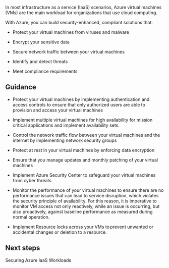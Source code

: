 
In most infrastructure as a service (IaaS) scenarios, Azure virtual machines (VMs) are the main workload for organizations that use cloud computing.  

With Azure, you can build security-enhanced, compliant solutions that: 

- Protect your virtual machines from viruses and malware 

- Encrypt your sensitive data 

- Secure network traffic between your virtual machines 

- Identify and detect threats 

- Meet compliance requirements 



## Guidance 

- Protect your virtual machines by implementing authentication and access controls to ensure that only authorized users are able to provision and access your virtual machines 

- Implement multiple virtual machines for high availability for mission critical applications and implement availability sets. 

- Control the network traffic flow between your virtual machines and the internet by implementing network security groups 

- Protect at rest in your virtual machines by enforcing data encryption  

- Ensure that you manage updates and monthly patching of your virtual machines 

- Implement Azure Security Center to safeguard your virtual machines from cyber threats 

- Monitor the performance of your virtual machines to ensure there are no performance issues that can lead to service disruption, which violates the security principle of availability. For this reason, it is imperative to monitor VM access not only reactively, while an issue is occurring, but also proactively, against baseline performance as measured during normal operation. 

- Implement Resource locks across your VMs to prevent unwanted or accidental changes or deletion to a resource.   
 


## Next steps 

Securing Azure IaaS Workloads 
